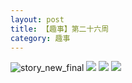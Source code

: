 ```yaml
---
layout: post
title: 【趣事】第二十六周
category: 趣事
---
```

![story_new_final](http://rdr022gcy.hd-bkt.clouddn.com/img/story_new_final_0322.png)
![](http://rdr13xtfo.hd-bkt.clouddn.com/img/funny-220621-1.jpg)
![](http://rdr13xtfo.hd-bkt.clouddn.com/img/funny-220620-2.jpg)
![](http://rdr13xtfo.hd-bkt.clouddn.com/img/funny-220620-1.jpg)

  




